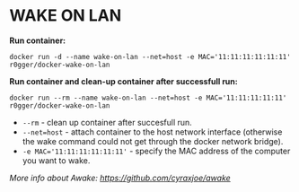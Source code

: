 # WAKE ON LAN

**Run container:**
```
docker run -d --name wake-on-lan --net=host -e MAC='11:11:11:11:11:11' r0gger/docker-wake-on-lan
```
   
**Run container and clean-up container after successfull run:**
```
docker run --rm --name wake-on-lan --net=host -e MAC='11:11:11:11:11' r0gger/docker-wake-on-lan
```


* `--rm` - clean up container after succesfull run.
* `--net=host` - attach container to the host network interface (otherwise the wake command could not get through the docker network bridge).
* `-e MAC='11:11:11:11:11:11'` - specify the MAC address of the computer you want to wake.


*More info about Awake: https://github.com/cyraxjoe/awake*
